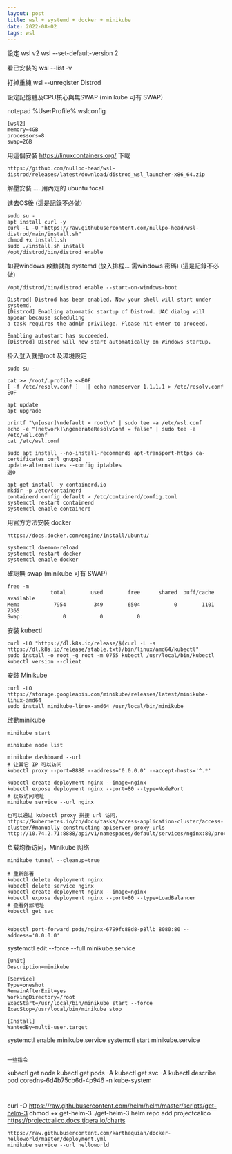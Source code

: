 ```yaml
---
layout: post
title: wsl + systemd + docker + minikube
date: 2022-08-02
tags: wsl
---
```



設定 wsl v2
wsl --set-default-version 2 

看已安裝的
wsl --list -v

打掉重練
wsl --unregister Distrod


設定記憶體及CPU核心與無SWAP (minikube 可有 SWAP)

notepad %UserProfile%\.wslconfig
```
[wsl2]
memory=4GB
processors=8
swap=2GB
```

用這個安裝 https://linuxcontainers.org/
下載
```
https://github.com/nullpo-head/wsl-distrod/releases/latest/download/distrod_wsl_launcher-x86_64.zip
```

解壓安裝 .... 用內定的 ubuntu focal 

進去OS後 (這是記錄不必做)
```
sudo su -
apt install curl -y
curl -L -O "https://raw.githubusercontent.com/nullpo-head/wsl-distrod/main/install.sh"
chmod +x install.sh
sudo ./install.sh install
/opt/distrod/bin/distrod enable
```

如要windows 啟動就跑 systemd (放入排程... 需windows 密碼)  (這是記錄不必做)
``` 
/opt/distrod/bin/distrod enable --start-on-windows-boot

Distrod] Distrod has been enabled. Now your shell will start under systemd.
[Distrod] Enabling atuomatic startup of Distrod. UAC dialog will appear because scheduling
a task requires the admin privilege. Please hit enter to proceed.

Enabling autostart has succeeded.
[Distrod] Distrod will now start automatically on Windows startup.
```

掛入登入就是root
及環境設定
```
sudo su -

cat >> /root/.profile <<EOF
[ -f /etc/resolv.conf ]  || echo nameserver 1.1.1.1 > /etc/resolv.conf
EOF

apt update
apt upgrade

printf "\n[user]\ndefault = root\n" | sudo tee -a /etc/wsl.conf
echo -e "[network]\ngenerateResolvConf = false" | sudo tee -a /etc/wsl.conf
cat /etc/wsl.conf

sudo apt install --no-install-recommends apt-transport-https ca-certificates curl gnupg2
update-alternatives --config iptables
選0

apt-get install -y containerd.io
mkdir -p /etc/containerd
containerd config default > /etc/containerd/config.toml
systemctl restart containerd
systemctl enable containerd
```

用官方方法安裝 docker
```
https://docs.docker.com/engine/install/ubuntu/
```

```
systemctl daemon-reload
systemctl restart docker
systemctl enable docker
```

確認無 swap (minikube 可有 SWAP)
```
free -m
              total        used        free      shared  buff/cache   available
Mem:           7954         349        6504           0        1101        7365
Swap:             0           0           0
```

安装 kubectl
```
curl -LO "https://dl.k8s.io/release/$(curl -L -s https://dl.k8s.io/release/stable.txt)/bin/linux/amd64/kubectl"
sudo install -o root -g root -m 0755 kubectl /usr/local/bin/kubectl
kubectl version --client
```

安装 Minikube
```
curl -LO https://storage.googleapis.com/minikube/releases/latest/minikube-linux-amd64
sudo install minikube-linux-amd64 /usr/local/bin/minikube
```

啟動minikube
```
minikube start

minikube node list

minikube dashboard --url
# 让其它 IP 可以访问
kubectl proxy --port=8888 --address='0.0.0.0' --accept-hosts='^.*'
```

```
kubectl create deployment nginx --image=nginx
kubectl expose deployment nginx --port=80 --type=NodePort
# 获取访问地址
minikube service --url nginx
```

```
也可以通过 kubectl proxy 拼接 url 访问，https://kubernetes.io/zh/docs/tasks/access-application-cluster/access-cluster/#manually-constructing-apiserver-proxy-urls
http://10.74.2.71:8888/api/v1/namespaces/default/services/nginx:80/proxy/
```

负载均衡访问，Minikube 网络
```
minikube tunnel --cleanup=true

# 重新部署
kubectl delete deployment nginx
kubectl delete service nginx
kubectl create deployment nginx --image=nginx
kubectl expose deployment nginx --port=80 --type=LoadBalancer
# 查看外部地址
kubectl get svc


kubectl port-forward pods/nginx-6799fc88d8-p8llb 8080:80 --address='0.0.0.0'

```


systemctl edit --force --full minikube.service
```
[Unit]
Description=minikube

[Service]
Type=oneshot
RemainAfterExit=yes
WorkingDirectory=/root
ExecStart=/usr/local/bin/minikube start --force
ExecStop=/usr/local/bin/minikube stop

[Install]
WantedBy=multi-user.target
```

systemctl enable minikube.service
systemctl start minikube.service
```

一些指令
```
kubectl get node
kubectl get pods -A
kubectl get svc -A
kubectl describe pod coredns-6d4b75cb6d-4p946 -n kube-system

```


```
 curl -O https://raw.githubusercontent.com/helm/helm/master/scripts/get-helm-3
 chmod +x get-helm-3
 ./get-helm-3
 helm repo add projectcalico https://projectcalico.docs.tigera.io/charts


```
https://raw.githubusercontent.com/karthequian/docker-helloworld/master/deployment.yml
minikube service --url helloworld

```
